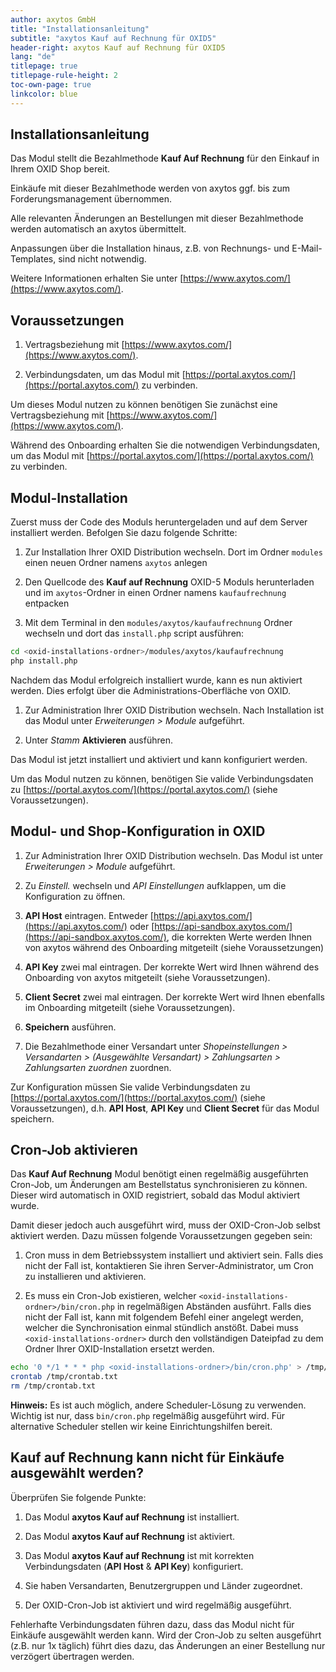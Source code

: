 ```yaml
---
author: axytos GmbH
title: "Installationsanleitung"
subtitle: "axytos Kauf auf Rechnung für OXID5"
header-right: axytos Kauf auf Rechnung für OXID5
lang: "de"
titlepage: true
titlepage-rule-height: 2
toc-own-page: true
linkcolor: blue
---
```


## Installationsanleitung

Das Modul stellt die Bezahlmethode __Kauf Auf Rechnung__ für den Einkauf in Ihrem OXID Shop bereit.

Einkäufe mit dieser Bezahlmethode werden von axytos ggf. bis zum Forderungsmanagement übernommen.

Alle relevanten Änderungen an Bestellungen mit dieser Bezahlmethode werden automatisch an axytos übermittelt.

Anpassungen über die Installation hinaus, z.B. von Rechnungs- und E-Mail-Templates, sind nicht notwendig.

Weitere Informationen erhalten Sie unter [https://www.axytos.com/](https://www.axytos.com/).


## Voraussetzungen

1. Vertragsbeziehung mit [https://www.axytos.com/](https://www.axytos.com/).

2. Verbindungsdaten, um das Modul mit [https://portal.axytos.com/](https://portal.axytos.com/) zu verbinden.

Um dieses Modul nutzen zu können benötigen Sie zunächst eine Vertragsbeziehung mit [https://www.axytos.com/](https://www.axytos.com/).

Während des Onboarding erhalten Sie die notwendigen Verbindungsdaten, um das Modul mit [https://portal.axytos.com/](https://portal.axytos.com/) zu verbinden.


## Modul-Installation

Zuerst muss der Code des Moduls heruntergeladen und auf dem Server installiert werden. Befolgen Sie dazu folgende Schritte:

1. Zur Installation Ihrer OXID Distribution wechseln. Dort im Ordner `modules` einen neuen Ordner namens `axytos` anlegen

2. Den Quellcode des __Kauf auf Rechnung__ OXID-5 Moduls herunterladen und im `axytos`-Ordner in einen Ordner namens
`kaufaufrechnung` entpacken

3. Mit dem Terminal in den `modules/axytos/kaufaufrechnung` Ordner wechseln und dort das `install.php` script ausführen:

```bash
cd <oxid-installations-ordner>/modules/axytos/kaufaufrechnung
php install.php
```

Nachdem das Modul erfolgreich installiert wurde, kann es nun aktiviert werden. Dies erfolgt über die
Administrations-Oberfläche von OXID.

1. Zur Administration Ihrer OXID Distribution wechseln. Nach Installation ist das Modul unter _Erweiterungen > Module_ aufgeführt.

2. Unter _Stamm_ __Aktivieren__ ausführen.

Das Modul ist jetzt installiert und aktiviert und kann konfiguriert werden.

Um das Modul nutzen zu können, benötigen Sie valide Verbindungsdaten zu [https://portal.axytos.com/](https://portal.axytos.com/) (siehe Voraussetzungen).


## Modul- und Shop-Konfiguration in OXID

1. Zur Administration Ihrer OXID Distribution wechseln. Das Modul ist unter _Erweiterungen > Module_ aufgeführt.

2. Zu _Einstell._ wechseln und _API Einstellungen_ aufklappen, um die Konfiguration zu öffnen.

3. __API Host__ eintragen. Entweder [https://api.axytos.com/](https://api.axytos.com/) oder [https://api-sandbox.axytos.com/](https://api-sandbox.axytos.com/), die korrekten Werte werden Ihnen von axytos während des Onboarding mitgeteilt (siehe Voraussetzungen)

4. __API Key__ zwei mal eintragen. Der korrekte Wert wird Ihnen während des Onboarding von axytos mitgeteilt (siehe Voraussetzungen).

5. __Client Secret__ zwei mal eintragen. Der korrekte Wert wird Ihnen ebenfalls im Onboarding mitgeteilt (siehe Voraussetzungen).

6. __Speichern__ ausführen.

7. Die Bezahlmethode einer Versandart unter _Shopeinstellungen > Versandarten > (Ausgewählte Versandart) > Zahlungsarten > Zahlungsarten zuordnen_ zuordnen.

Zur Konfiguration müssen Sie valide Verbindungsdaten zu [https://portal.axytos.com/](https://portal.axytos.com/) (siehe Voraussetzungen), d.h. __API Host__, __API Key__ und __Client Secret__ für das Modul speichern.

## Cron-Job aktivieren

Das __Kauf Auf Rechnung__ Modul benötigt einen regelmäßig ausgeführten Cron-Job, um Änderungen am Bestellstatus
synchronisieren zu können. Dieser wird automatisch in OXID registriert, sobald das Modul aktiviert wurde.

Damit dieser jedoch auch ausgeführt wird, muss der OXID-Cron-Job selbst aktiviert werden. Dazu müssen folgende
Voraussetzungen gegeben sein:

1. Cron muss in dem Betriebssystem installiert und aktiviert sein. Falls dies nicht der Fall ist, kontaktieren Sie
ihren Server-Administrator, um Cron zu installieren und aktivieren.

2. Es muss ein Cron-Job existieren, welcher `<oxid-installations-ordner>/bin/cron.php` in regelmäßigen Abständen
ausführt. Falls dies nicht der Fall ist, kann mit folgendem Befehl einer angelegt werden, welcher die Synchronisation
einmal stündlich anstößt. Dabei muss `<oxid-installations-ordner>` durch den vollständigen Dateipfad zu dem Ordner
Ihrer OXID-Installation ersetzt werden.

```bash
echo '0 */1 * * * php <oxid-installations-ordner>/bin/cron.php' > /tmp/crontab.txt
crontab /tmp/crontab.txt
rm /tmp/crontab.txt
```

__Hinweis:__ Es ist auch möglich, andere Scheduler-Lösung zu verwenden. Wichtig ist nur, dass `bin/cron.php` regelmäßig
ausgeführt wird. Für alternative Scheduler stellen wir keine Einrichtungshilfen bereit.

## Kauf auf Rechnung kann nicht für Einkäufe ausgewählt werden?

Überprüfen Sie folgende Punkte:

1. Das Modul __axytos Kauf auf Rechnung__ ist installiert.

2. Das Modul __axytos Kauf auf Rechnung__ ist aktiviert.

3. Das Modul __axytos Kauf auf Rechnung__ ist mit korrekten Verbindungsdaten (__API Host__ & __API Key__) konfiguriert.

4. Sie haben Versandarten, Benutzergruppen und Länder zugeordnet.

5. Der OXID-Cron-Job ist aktiviert und wird regelmäßig ausgeführt.

Fehlerhafte Verbindungsdaten führen dazu, dass das Modul nicht für Einkäufe ausgewählt werden kann. Wird der Cron-Job
zu selten ausgeführt (z.B. nur 1x täglich) führt dies dazu, das Änderungen an einer Bestellung nur verzögert übertragen
werden.
